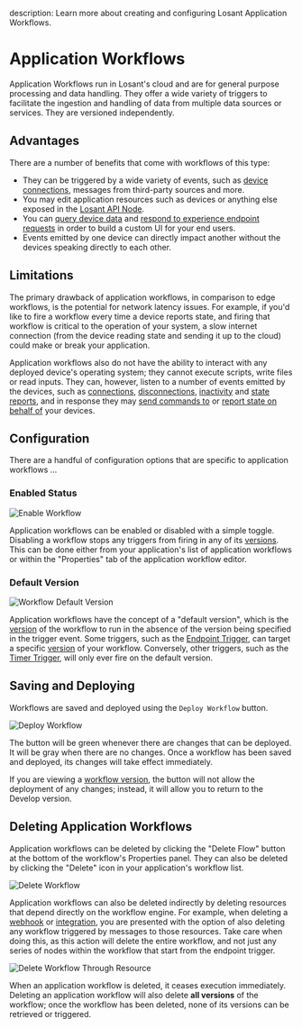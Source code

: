 description: Learn more about creating and configuring Losant Application Workflows.

# Application Workflows

Application Workflows run in Losant's cloud and are for general purpose processing and data handling. They offer a wide variety of triggers to facilitate the ingestion and handling of data from multiple data sources or services. They are versioned independently.

## Advantages

There are a number of benefits that come with workflows of this type:

* They can be triggered by a wide variety of events, such as [device connections](/workflows/triggers/on-connect/), messages from third-party sources and more.
* You may edit application resources such as devices or anything else exposed in the [Losant API Node](/workflows/data/losant-api/).
* You can [query device data](/workflows/data/time-series/) and [respond to experience endpoint requests](/workflows/outputs/endpoint-reply/) in order to build a custom UI for your end users.
* Events emitted by one device can directly impact another without the devices speaking directly to each other.

## Limitations

The primary drawback of application workflows, in comparison to edge workflows, is the potential for network latency issues. For example, if you'd like to fire a workflow every time a device reports state, and firing that workflow is critical to the operation of your system, a slow internet connection (from the device reading state and sending it up to the cloud) could make or break your application.

Application workflows also do not have the ability to interact with any deployed device's operating system; they cannot execute scripts, write files or read inputs. They can, however, listen to a number of events emitted by the devices, such as [connections](/workflows/triggers/on-connect/), [disconnections](/workflows/triggers/on-disconnect/), [inactivity](/workflows/triggers/on-inactivity/) and [state reports](/workflows/triggers/device/), and in response they may [send commands to](/workflows/outputs/device-command/) or [report state on behalf of](/workflows/outputs/device-state/) your devices.

## Configuration

There are a handful of configuration options that are specific to application workflows ...

### Enabled Status

![Enable Workflow](/images/workflows/overview-enable.png "Enable Workflow")

Application workflows can be enabled or disabled with a simple toggle. Disabling a workflow stops any triggers from firing in any of its [versions](/workflows/versioning/). This can be done either from your application's list of application workflows or within the "Properties" tab of the application workflow editor.

### Default Version

![Workflow Default Version](/images/workflows/workflow-default-version.png "Workflow Default Version")

Application workflows have the concept of a "default version", which is the [version](/workflows/versioning/) of the workflow to run in the absence of the version being specified in the trigger event. Some triggers, such as the [Endpoint Trigger](/workflows/triggers/endpoint/), can target a specific [version](/workflows/versioning/) of your workflow. Conversely, other triggers, such as the [Timer Trigger](/workflows/triggers/timer/), will only ever fire on the default version.

## Saving and Deploying

Workflows are saved and deployed using the `Deploy Workflow` button.

![Deploy Workflow](/images/workflows/overview-deploy.png "Deploy Workflow")

The button will be green whenever there are changes that can be deployed. It will be gray when there are no changes. Once a workflow has been saved and deployed, its changes will take effect immediately.

If you are viewing a [workflow version](/workflows/versioning/), the button will not allow the deployment of any changes; instead, it will allow you to return to the Develop version.

## Deleting Application Workflows

Application workflows can be deleted by clicking the "Delete Flow" button at the bottom of the workflow's Properties panel. They can also be deleted by clicking the "Delete" icon in your application's workflow list.

![Delete Workflow](/images/workflows/workflow-delete.png "Delete Workflow")

Application workflows can also be deleted indirectly by deleting resources that depend directly on the workflow engine. For example, when deleting a [webhook](/applications/webhooks/#deleting-a-webhook) or [integration](/applications/integrations/#deleting-an-integration), you are presented with the option of also deleting any workflow triggered by messages to those resources. Take care when doing this, as this action will delete the entire workflow, and not just any series of nodes within the workflow that start from the endpoint trigger.

![Delete Workflow Through Resource](/images/applications/delete-integration.png "Delete Workflow Through Resource")

When an application workflow is deleted, it ceases execution immediately. Deleting an application workflow will also delete **all versions** of the workflow; once the workflow has been deleted, none of its versions can be retrieved or triggered.
